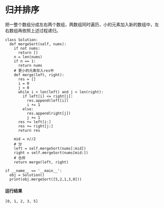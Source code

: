 # 归并排序
把一整个数组分成左右两个数组，两数组同时遍历，小的元素加入新的数组中，左右数组再依照上述过程递归。

    class Solution:
      def mergeSort(self, nums):
        if not nums:
          return []
        n = len(nums)
        if n == 1:
          return nums
        # 更小的元素存入res中
        def merge(left, right):
          res = []
          i = 0
          j = 0
          while i < len(left) and j < len(right):
            if left[i] <= right[j]:
              res.append(left[i])
              i += 1
            else:
              res.append(right[j])
              j += 1
          res += left[i:]
          res += right[j:]
          return res

        mid = n//2
        # 分
        left = self.mergeSort(nums[:mid])
        right = self.mergeSort(nums[mid:])
        # 合并
        return merge(left, right)

    if __name__ == '__main__':
      obj = Solution()
      print(obj.mergeSort([5,2,1,3,0]))

#### 运行结果
    [0, 1, 2, 3, 5]
